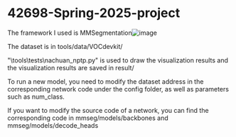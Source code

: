 # 42698-Spring-2025-project
The framework I used is MMSegmentation![image](https://github.com/user-attachments/assets/98cb6266-2d2b-4eef-ba7f-a4c69a67e2db)

The dataset is in tools/data/VOCdevkit/

"\tools\tests\nachuan_nptp.py" is used to draw the visualization results and the visualization results are saved in result/

To run a new model, you need to modify the dataset address in the corresponding network code under the config folder, as well as parameters such as num_class.

If you want to modify the source code of a network, you can find the corresponding code in mmseg/models/backbones and mmseg/models/decode_heads
